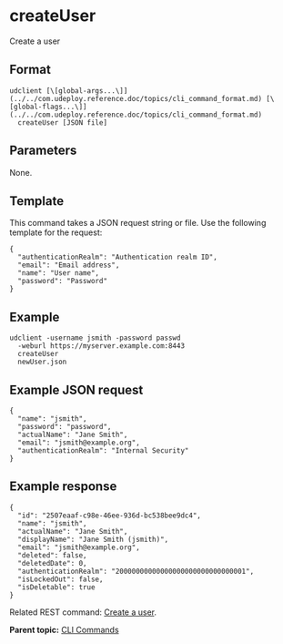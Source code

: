 # createUser

Create a user

## Format

```
udclient [\[global-args...\]](../../com.udeploy.reference.doc/topics/cli_command_format.md) [\[global-flags...\]](../../com.udeploy.reference.doc/topics/cli_command_format.md)
  createUser [JSON file]
```

## Parameters

None.

## Template

This command takes a JSON request string or file. Use the following template for the request:

```
{
  "authenticationRealm": "Authentication realm ID",
  "email": "Email address",
  "name": "User name",
  "password": "Password"
}

```

## Example

```
udclient -username jsmith -password passwd 
  -weburl https://myserver.example.com:8443
  createUser 
  newUser.json
```

## Example JSON request

```
{
  "name": "jsmith",
  "password": "password",
  "actualName": "Jane Smith",
  "email": "jsmith@example.org",
  "authenticationRealm": "Internal Security"
}
```

## Example response

```
{
  "id": "2507eaaf-c98e-46ee-936d-bc538bee9dc4",
  "name": "jsmith",
  "actualName": "Jane Smith",
  "displayName": "Jane Smith (jsmith)",
  "email": "jsmith@example.org",
  "deleted": false,
  "deletedDate": 0,
  "authenticationRealm": "20000000000000000000000000000001",
  "isLockedOut": false,
  "isDeletable": true
}
```

Related REST command: [Create a user](rest_cli_user_create_put.md).

**Parent topic:** [CLI Commands](../../com.udeploy.reference.doc/topics/cli_commands.md)


